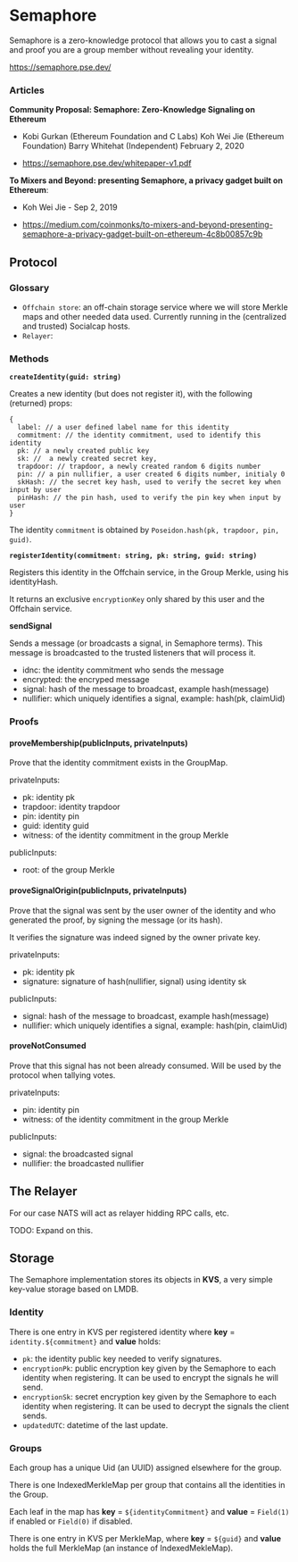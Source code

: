 
# Semaphore

Semaphore is a zero-knowledge protocol that allows you to cast a signal and 
proof you are a group member without revealing your identity.

https://semaphore.pse.dev/

### Articles

**Community Proposal:
Semaphore: Zero-Knowledge Signaling on Ethereum**

- Kobi Gurkan (Ethereum Foundation and C Labs) 
  Koh Wei Jie (Ethereum Foundation)
  Barry Whitehat (Independent)
  February 2, 2020

- https://semaphore.pse.dev/whitepaper-v1.pdf

**To Mixers and Beyond: presenting Semaphore, a privacy gadget built on Ethereum**: 

- Koh Wei Jie - Sep 2, 2019

- https://medium.com/coinmonks/to-mixers-and-beyond-presenting-semaphore-a-privacy-gadget-built-on-ethereum-4c8b00857c9b

## Protocol

### Glossary

- `Offchain store`: an off-chain storage service where we will store Merkle maps and other needed data used. Currently running in the (centralized and trusted) Socialcap hosts.
- `Relayer`: 

### Methods

**`createIdentity(guid: string)`** 

Creates a new identity (but does not register it), with the following (returned) props: 
~~~
{
  label: // a user defined label name for this identity
  commitment: // the identity commitment, used to identify this identity
  pk: // a newly created public key 
  sk: //  a newly created secret key, 
  trapdoor: // trapdoor, a newly created random 6 digits number 
  pin: // a pin nullifier, a user created 6 digits number, initialy 0
  skHash: // the secret key hash, used to verify the secret key when input by user
  pinHash: // the pin hash, used to verify the pin key when input by user
}
~~~

The identity `commitment` is obtained by `Poseidon.hash(pk, trapdoor, pin, guid)`.

**`registerIdentity(commitment: string, pk: string, guid: string)`**

Registers this identity in the Offchain service, in the Group Merkle, using his identityHash.

It returns an exclusive `encryptionKey` only shared by this user and the Offchain service.

**sendSignal**

Sends a message (or broadcasts a signal, in Semaphore terms). This message is 
 broadcasted to the trusted listeners that will process it.

- idnc: the identity commitment who sends the message
- encrypted: the encryped message 
- signal: hash of the message to broadcast, example hash(message)
- nullifier: which uniquely identifies a signal, example: hash(pk, claimUid)

### Proofs

#### proveMembership(publicInputs, privateInputs)

Prove that the identity commitment exists in the GroupMap. 

privateInputs: 
- pk: identity pk
- trapdoor: identity trapdoor
- pin: identity pin
- guid: identity guid
- witness: of the identity commitment in the group Merkle

publicInputs: 
- root: of the group Merkle

#### proveSignalOrigin(publicInputs, privateInputs)

Prove that the signal was sent by the user owner of the identity and who generated the proof, by signing the message (or its hash).

It verifies the signature was indeed signed by the owner private key.

privateInputs: 
- pk: identity pk 
- signature: signature of hash(nullifier, signal) using identity sk

publicInputs: 
- signal: hash of the message to broadcast, example hash(message)
- nullifier: which uniquely identifies a signal, example: hash(pin, claimUid)

#### proveNotConsumed

Prove that this signal has not been already consumed. Will be used by the protocol when tallying votes.

privateInputs: 
- pin: identity pin 
- witness: of the identity commitment in the group Merkle

publicInputs: 
- signal: the broadcasted signal 
- nullifier: the broadcasted nullifier

## The Relayer

For our case NATS will act as relayer hidding RPC calls, etc. 

TODO: Expand on this.

## Storage

The Semaphore implementation stores its objects in **KVS**, a very simple 
key-value storage based on LMDB.

### Identity 

There is one entry in KVS per registered identity where **key** = `identity.${commitment}`
 and **value** holds:

  - `pk`: the identity public key needed to verify signatures.
  - `encryptionPk`: public encryption key given by the Semaphore to each identity when registering. It can be used to encrypt the signals he will send.
  - `encryptionSk`: secret encryption key given by the Semaphore to each identity when registering. It can be used to decrypt the signals the client sends.
  - `updatedUTC`: datetime of the last update.

### Groups

Each group has a unique Uid (an UUID) assigned elsewhere for the group.

There is one IndexedMerkleMap per group that contains all the identities in the Group. 

Each leaf in the map has **key** = `${identityCommitment}` and **value** = `Field(1)`
 if enabled or `Field(0)` if disabled. 

There is one entry in KVS per MerkleMap, where **key** = `${guid}`
 and **value** holds the full MerkleMap (an instance of IndexedMekleMap).


